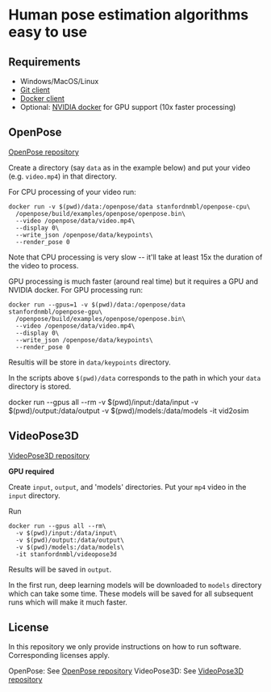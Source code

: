 # Human pose estimation algorithms easy to use

## Requirements

* Windows/MacOS/Linux
* [Git client](https://git-scm.com/downloads)
* [Docker client](https://www.docker.com/products/docker-desktop)
* Optional: [NVIDIA docker](https://github.com/NVIDIA/nvidia-docker) for GPU support (10x faster processing)

## OpenPose

[OpenPose repository](https://github.com/CMU-Perceptual-Computing-Lab/openpose)

Create a directory (say `data` as in the example below) and put your video (e.g. `video.mp4`) in that directory.

For CPU processing of your video run:
```
docker run -v $(pwd)/data:/openpose/data stanfordnmbl/openpose-cpu\
  /openpose/build/examples/openpose/openpose.bin\
  --video /openpose/data/video.mp4\
  --display 0\
  --write_json /openpose/data/keypoints\
  --render_pose 0
```
Note that CPU processing is very slow -- it'll take at least 15x the duration of the video to process.

GPU processing is much faster (around real time) but it requires a GPU and NVIDIA docker. For GPU processing run:
```
docker run --gpus=1 -v $(pwd)/data:/openpose/data stanfordnmbl/openpose-gpu\
  /openpose/build/examples/openpose/openpose.bin\
  --video /openpose/data/video.mp4\
  --display 0\
  --write_json /openpose/data/keypoints\
  --render_pose 0
```

Resultis will be store in `data/keypoints` directory.

In the scripts above `$(pwd)/data` corresponds to the path in which your `data` directory is stored.

docker run --gpus all --rm -v $(pwd)/input:/data/input -v $(pwd)/output:/data/output -v $(pwd)/models:/data/models -it vid2osim

## VideoPose3D

[VideoPose3D repository](https://github.com/facebookresearch/VideoPose3D)

**GPU required**

Create `input`, `output`, and 'models' directories. Put your `mp4` video in the `input` directory.

Run
```
docker run --gpus all --rm\
  -v $(pwd)/input:/data/input\
  -v $(pwd)/output:/data/output\
  -v $(pwd)/models:/data/models\
  -it stanfordnmbl/videopose3d
```

Results will be saved in `output`.

In the first run, deep learning models will be downloaded to `models` directory which can take some time. These models will be saved for all subsequent runs which will make it much faster. 

## License

In this repository we only provide instructions on how to run software. Corresponding licenses apply.

OpenPose: See [OpenPose repository](https://github.com/CMU-Perceptual-Computing-Lab/openpose)
VideoPose3D: See [VideoPose3D repository](https://github.com/facebookresearch/VideoPose3D)
